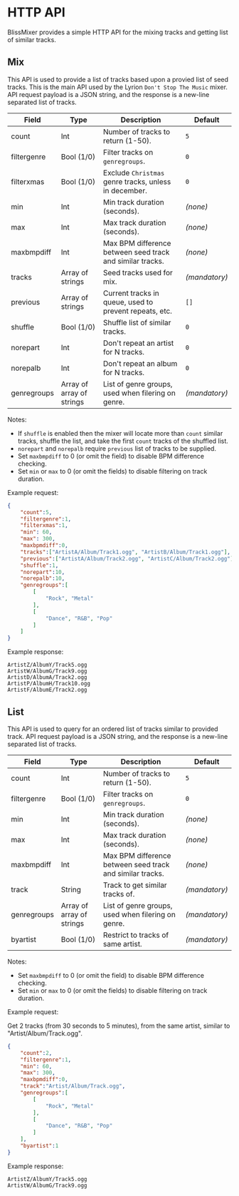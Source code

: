 # HTTP API

BlissMixer provides a simple HTTP API for the mixing tracks and getting list of similar tracks.

## Mix

This API is used to provide a list of tracks based upon a provied list of seed tracks. This is the main
API used by the Lyrion `Don't Stop The Music` mixer. API request payload is a JSON string, and the
response is a new-line separated list of tracks.

| Field       | Type                      | Description                                               | Default         |
| ----------- | ------------------------- |-----------------------------------------------------------|-----------------|
| count       | Int                       | Number of tracks to return (1-50).                        | `5`             |
| filtergenre | Bool (1/0)                | Filter tracks on `genregroups`.                           | `0`             |
| filterxmas  | Bool (1/0)                | Exclude `Christmas` genre tracks, unless in december.     | `0`             |
| min         | Int                       | Min track duration (seconds).                             | _(none)_        |
| max         | Int                       | Max track duration (seconds).                             | _(none)_        |
| maxbmpdiff  | Int                       | Max BPM difference between seed track and similar tracks. | _(none)_        |
| tracks      | Array of strings          | Seed tracks used for mix.                                 | _(mandatory)_   |
| previous    | Array of strings          | Current tracks in queue, used to prevent repeats, etc.    | `[]`            |
| shuffle     | Bool (1/0)                | Shuffle list of similar tracks.                           | `0`             |
| norepart    | Int                       | Don't repeat an artist for N tracks.                      | `0`             |
| norepalb    | Int                       | Don't repeat an album for N tracks.                       | `0`             |
| genregroups | Array of array of strings | List of genre groups, used when filering on genre.        | _(mandatory)_   |


Notes:
* If `shuffle` is enabled then the mixer will locate more than `count` similar tracks, shuffle the list, and take the first `count` tracks of the shuffled list.
* `norepart` and `norepalb` require `previous` list of tracks to be supplied.
* Set `maxbmpdiff` to 0 (or omit the field) to disable BPM difference checking.
* Set `min` or `max` to 0 (or omit the fields) to disable filtering on track duration.


Example request:
```json
{
    "count":5,
    "filtergenre":1,
    "filterxmas":1,
    "min": 60,
    "max": 300,
    "maxbpmdiff":0,
    "tracks":["ArtistA/Album/Track1.ogg", "ArtistB/Album/Track1.ogg"],
    "previous":["ArtistA/Album/Track2.ogg", "ArtistC/Album/Track2.ogg"],
    "shuffle":1,
    "norepart":10,
    "norepalb":10,
    "genregroups":[
        [
            "Rock", "Metal"
        ],
        [
            "Dance", "R&B", "Pop"
        ]
    ]
}
```

Example response:

```text
ArtistZ/AlbumY/Track5.ogg
ArtistW/AlbumG/Track9.ogg
ArtistD/AlbumA/Track2.ogg
ArtistP/AlbumH/Track10.ogg
ArtistF/AlbumE/Track2.ogg
```

## List

This API is used to query for an ordered list of tracks similar to provided track. API request payload
is a JSON string, and the response is a new-line separated list of tracks.

| Field       | Type                      | Description                                               | Default       |
| ----------- | ------------------------- |-----------------------------------------------------------|---------------|
| count       | Int                       | Number of tracks to return (1-50).                        | `5`           |
| filtergenre | Bool (1/0)                | Filter tracks on `genregroups`.                           | `0`           |
| min         | Int                       | Min track duration (seconds).                             | _(none)_      |
| max         | Int                       | Max track duration (seconds).                             | _(none)_      |
| maxbmpdiff  | Int                       | Max BPM difference between seed track and similar tracks. | _(none)_      |
| track       | String                    | Track to get similar tracks of.                           | _(mandatory)_ |
| genregroups | Array of array of strings | List of genre groups, used when filering on genre.        | _(mandatory)_ |
| byartist    | Bool (1/0)                | Restrict to tracks of same artist.                        | _(mandatory)_ |

Notes:
* Set `maxbmpdiff` to 0 (or omit the field) to disable BPM difference checking.
* Set `min` or `max` to 0 (or omit the fields) to disable filtering on track duration.


Example request:

Get 2 tracks (from 30 seconds to 5 minutes), from the same artist, similar to "Artist/Album/Track.ogg".

```json
{
    "count":2,
    "filtergenre":1,
    "min": 60,
    "max": 300,
    "maxbpmdiff":0,
    "track":"Artist/Album/Track.ogg",
    "genregroups":[
        [
            "Rock", "Metal"
        ],
        [
            "Dance", "R&B", "Pop"
        ]
    ],
    "byartist":1
}
```

Example response:

```text
ArtistZ/AlbumY/Track5.ogg
ArtistW/AlbumG/Track9.ogg
```
